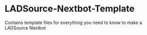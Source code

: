 # LADSource-Nextbot-Template
Contains template files for everything you need to know to make a LADSource Nextbot
